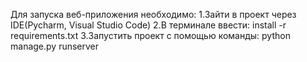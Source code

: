 
Для запуска веб-приложения необходимо:
1.Зайти в проект через IDE(Pycharm, Visual Studio Code)
2.В терминале ввести:
install -r requirements.txt
3.Запустить проект с помощью команды:
python manage.py runserver
